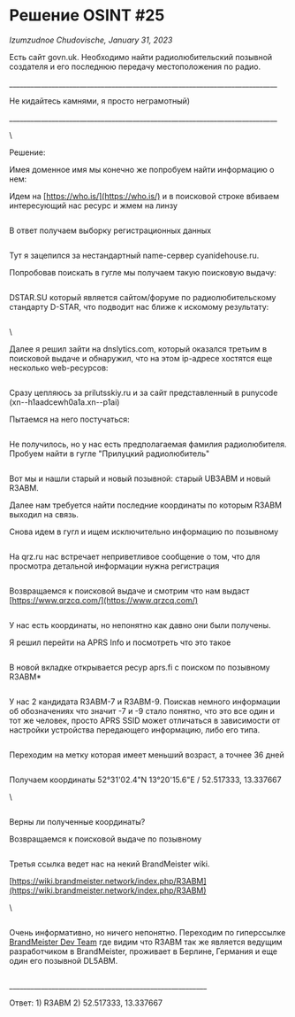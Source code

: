# Решение OSINT #25

_Izumzudnoe Chudovische, January 31, 2023_

Есть сайт govn.uk. Необходимо найти радиолюбительский позывной создателя и его последнюю передачу местоположения по радио.

\_\_\_\_\_\_\_\_\_\_\_\_\_\_\_\_\_\_\_\_\_\_\_\_\_\_\_\_\_\_\_\_\_\_\_\_\_\_\_\_\_\_\_\_\_\_\_\_\_\_\_\_\_\_\_\_\_\_\_\_\_\_\_\_\_\_\_\_\_\_\_\_\_\_\_\_

Не кидайтесь камнями, я просто неграмотный)

\_\_\_\_\_\_\_\_\_\_\_\_\_\_\_\_\_\_\_\_\_\_\_\_\_\_\_\_\_\_\_\_\_\_\_\_\_\_\_\_\_\_\_\_\_\_\_\_\_\_\_\_\_\_\_\_\_\_\_\_\_\_\_\_\_\_\_\_\_\_\_\_\_\_\_\_

\


Решение:

Имея доменное имя мы конечно же попробуем найти информацию о нем:

Идем на [https://who.is/](https://who.is/) и в поисковой строке вбиваем интересующий нас ресурс и жмем на линзу

<figure><img src="https://telegra.ph/file/ba3b5b0c00b6a3153785d.png" alt=""><figcaption></figcaption></figure>

В ответ получаем выборку регистрационных данных

<figure><img src="https://telegra.ph/file/87fd46099729a4e179b87.png" alt=""><figcaption></figcaption></figure>

Тут я зацепился за нестандартный name-сервер cyanidehouse.ru.

Попробовав поискать в гугле мы получаем такую поисковую выдачу:

<figure><img src="https://telegra.ph/file/39e4e598514c1de88ddeb.png" alt=""><figcaption></figcaption></figure>

DSTAR.SU который является сайтом/форуме по радиолюбительскому стандарту D-STAR, что подводит нас ближе к искомому результату:

<figure><img src="https://telegra.ph/file/7e14a32a2ba19a0805a60.png" alt=""><figcaption></figcaption></figure>

\


Далее я решил зайти на dnslytics.com, который оказался третьим в поисковой выдаче и обнаружил, что на этом ip-адресе хостятся еще несколько web-ресурсов:

<figure><img src="https://telegra.ph/file/a76de229f14db561a0d93.png" alt=""><figcaption></figcaption></figure>

Сразу цепляюсь за prilutsskiy.ru и за сайт представленный в punycode (xn--h1aadcewh0a1a.xn--p1ai)

Пытаемся на него постучаться:

<figure><img src="https://telegra.ph/file/4b1776c340b383a300b54.png" alt=""><figcaption></figcaption></figure>

Не получилось, но у нас есть предполагаемая фамилия радиолюбителя. Пробуем найти в гугле "Прилуцкий радиолюбитель"

<figure><img src="https://telegra.ph/file/9a437c599d22147b850e9.png" alt=""><figcaption></figcaption></figure>

Вот мы и нашли старый и новый позывной: старый UB3ABM и новый R3ABM.

Далее нам требуется найти последние координаты по которым R3ABM выходил на связь.

Снова идем в гугл и ищем исключительно информацию по позывному

<figure><img src="https://telegra.ph/file/ac2699b1b7b4b8ad7246e.png" alt=""><figcaption></figcaption></figure>

На qrz.ru нас встречает неприветливое сообщение о том, что для просмотра детальной информации нужна регистрация

<figure><img src="https://telegra.ph/file/2c843ebfc0d527df8bf60.png" alt=""><figcaption></figcaption></figure>

Возвращаемся к поисковой выдаче и смотрим что нам выдаст [https://www.qrzcq.com/](https://www.qrzcq.com/)

<figure><img src="https://telegra.ph/file/86e6117650312ed58fd3b.png" alt=""><figcaption></figcaption></figure>

У нас есть координаты, но непонятно как давно они были получены.

Я решил перейти на APRS Info и посмотреть что это такое

<figure><img src="https://telegra.ph/file/1e325be047c283309205a.png" alt=""><figcaption></figcaption></figure>

В новой вкладке открывается ресур aprs.fi с поиском по позывному R3ABM\*

<figure><img src="https://telegra.ph/file/bc057cb79b0c5e2f3848a.png" alt=""><figcaption></figcaption></figure>

У нас 2 кандидата R3ABM-7 и R3ABM-9. Поискав немного информации об обозначениях что значит -7 и -9 стало понятно, что это все один и тот же человек, просто APRS SSID может отличаться в зависимости от настройки устройства передающего информацию, либо его типа.

<figure><img src="https://telegra.ph/file/234f270b0614f6b350c7a.png" alt=""><figcaption></figcaption></figure>

Переходим на метку которая имеет меньший возраст, а точнее 36 дней

<figure><img src="https://telegra.ph/file/c4f4e0cf71fe9c3de9d96.png" alt=""><figcaption></figcaption></figure>

Получаем координаты 52°31'02.4"N 13°20'15.6"E / 52.517333, 13.337667

\


<figure><img src="https://telegra.ph/file/d8c17a0c7d9d6eddd47b8.png" alt=""><figcaption></figcaption></figure>

Верны ли полученные координаты?

Возвращаемся к поисковой выдаче по позывному

<figure><img src="https://telegra.ph/file/b8e78f88fd9bcceec28e1.png" alt=""><figcaption></figcaption></figure>

Третья ссылка ведет нас на некий BrandMeister wiki.

[https://wiki.brandmeister.network/index.php/R3ABM](https://wiki.brandmeister.network/index.php/R3ABM)

\


<figure><img src="https://telegra.ph/file/cfd2834af86d478a7898f.png" alt=""><figcaption></figcaption></figure>

Очень информативно, но ничего непонятно. Переходим по гиперссылке [BrandMeister Dev Team](https://brandmeister.network/?page=team) где видим что R3ABM так же является ведущим разработчиком в BrandMeister, проживает в Берлине, Германия и еще один его позывной DL5ABM.

<figure><img src="https://telegra.ph/file/77e8012666eefc117b75d.png" alt=""><figcaption></figcaption></figure>

\_\_\_\_\_\_\_\_\_\_\_\_\_\_\_\_\_\_\_\_\_\_\_\_\_\_\_\_\_\_\_\_\_\_\_\_\_\_\_\_\_\_\_\_\_\_\_\_\_\_\_\_\_\_\_\_

Ответ: 1) R3ABM 2) 52.517333, 13.337667
